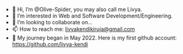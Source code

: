 - 👋 Hi, I’m @Olive-Spider, you may also call me Livya.
- 👀 I’m interested in Web and Software Development/Engineering.
- 💞️ I’m looking to collaborate on...
- 📫 How to reach me: livyakendikiruja@gmail.com
- 👀 My journey began in May 2022. Here is my first github account: https://github.com/livya-kendi

<!---
Olive-Spider/Olive-Spider is a ✨ special ✨ repository because its `README.md` (this file) appears on your GitHub profile.
You can click the Preview link to take a look at your changes.
--->
